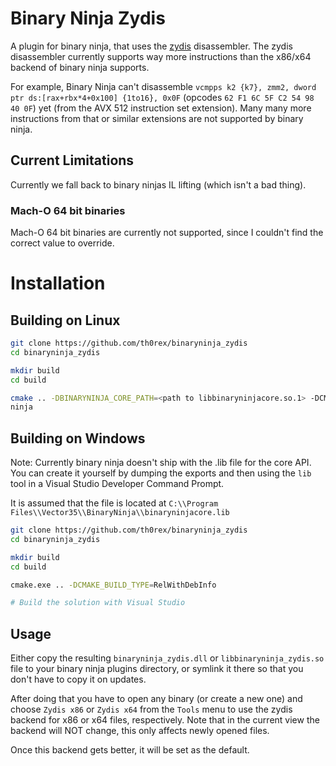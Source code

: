 # Binary Ninja Zydis
A plugin for binary ninja, that uses the [zydis](https://github.com/zyantific/zydis) disassembler.
The zydis disassembler currently supports way more instructions than the x86/x64 backend of binary ninja supports.

For example, Binary Ninja can't disassemble `vcmpps k2 {k7}, zmm2, dword ptr ds:[rax+rbx*4+0x100] {1to16}, 0x0F`
(opcodes `62 F1 6C 5F C2 54 98 40 0F`) yet (from the AVX 512 instruction set extension). Many many more instructions
from that or similar extensions are not supported by binary ninja.

## Current Limitations
Currently we fall back to binary ninjas IL lifting (which isn't a bad thing).

### Mach-O 64 bit binaries
Mach-O 64 bit binaries are currently not supported, since I couldn't find the correct value to override.

# Installation

## Building on Linux
```bash
git clone https://github.com/th0rex/binaryninja_zydis
cd binaryninja_zydis

mkdir build
cd build

cmake .. -DBINARYNINJA_CORE_PATH=<path to libbinaryninjacore.so.1> -DCMAKE_BUILD_TYPE=RelWithDebInfo -G Ninja
ninja
```

## Building on Windows
Note: Currently binary ninja doesn't ship with the .lib file for the core API. You can create it yourself by dumping the exports
and then using the `lib` tool in a Visual Studio Developer Command Prompt.

It is assumed that the file is located at `C:\\Program Files\\Vector35\\BinaryNinja\\binaryninjacore.lib`

```bash
git clone https://github.com/th0rex/binaryninja_zydis
cd binaryninja_zydis

mkdir build
cd build

cmake.exe .. -DCMAKE_BUILD_TYPE=RelWithDebInfo

# Build the solution with Visual Studio
```

## Usage
Either copy the resulting `binaryninja_zydis.dll` or `libbinaryninja_zydis.so` file to your binary ninja plugins directory, or
symlink it there so that you don't have to copy it on updates.

After doing that you have to open any binary (or create a new one) and choose `Zydis x86` or `Zydis x64` from the 
`Tools` menu to use the zydis backend for x86 or x64 files, respectively. Note that in the current view the backend will NOT change,
this only affects newly opened files.

Once this backend gets better, it will be set as the default.
